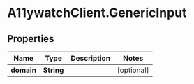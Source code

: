 # A11ywatchClient.GenericInput

## Properties

Name | Type | Description | Notes
------------ | ------------- | ------------- | -------------
**domain** | **String** |  | [optional] 


